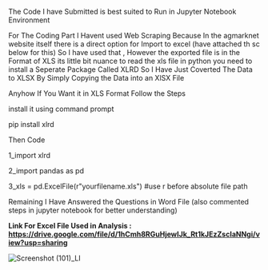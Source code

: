The Code I have Submitted is best suited to Run in Jupyter Notebook Environment

For The Coding Part I Havent used Web Scraping Because In the agmarknet website itself there is a direct option for Import to excel (have attached th sc below for this) So I have used that , However the exported file is in the Format of XLS its little bit nuance to read the xls file in python  you need to install a Seperate Package Called XLRD So I Have Just Coverted The Data to XLSX By Simply Copying the Data into an XlSX File

Anyhow If You Want it in XLS Format Follow the Steps

install it using command prompt

pip install xlrd

Then Code

1_import xlrd

2_import pandas as pd

3_xls = pd.ExcelFile(r"yourfilename.xls") #use r before absolute file path 

Remaining I Have Answered the Questions in Word File (also commented steps in jupyter notebook for better understanding)

**Link For Excel File Used in Analysis : https://drive.google.com/file/d/1hCmh8RGuHjewIJk_Rt1kJEzZscIaNNgi/view?usp=sharing**


![Screenshot (101)_LI](https://user-images.githubusercontent.com/75921135/117129789-c4ac1180-adbc-11eb-8d2b-1968b125c7b7.jpg)
